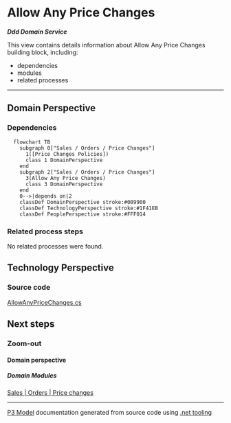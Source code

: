 ﻿
# Allow Any Price Changes

***Ddd Domain Service***  

This view contains details information about Allow Any Price Changes building block, including:
- dependencies
- modules
- related processes  

---



## Domain Perspective


### Dependencies

```mermaid
  flowchart TB
    subgraph 0["Sales / Orders / Price Changes"]
      1([Price Changes Policies])
      class 1 DomainPerspective
    end
    subgraph 2["Sales / Orders / Price Changes"]
      3(Allow Any Price Changes)
      class 3 DomainPerspective
    end
    0-->|depends on|2
    classDef DomainPerspective stroke:#009900
    classDef TechnologyPerspective stroke:#1F41EB
    classDef PeoplePerspective stroke:#FFF014
```

### Related process steps

No related processes were found.  

## Technology Perspective


### Source code

[AllowAnyPriceChanges.cs](../../../../../../../../Sources/Sales/Sales.DeepModel/Orders/PriceChanges/AllowAnyPriceChanges.cs)  

## Next steps


### Zoom-out


#### Domain perspective


##### Domain Modules

[Sales | Orders | Price changes](PriceChanges.md)  

---

[P3 Model](https://github.com/P3-model/P3-model) documentation generated from source code using [.net tooling](https://github.com/P3-model/P3-model-dotnet)